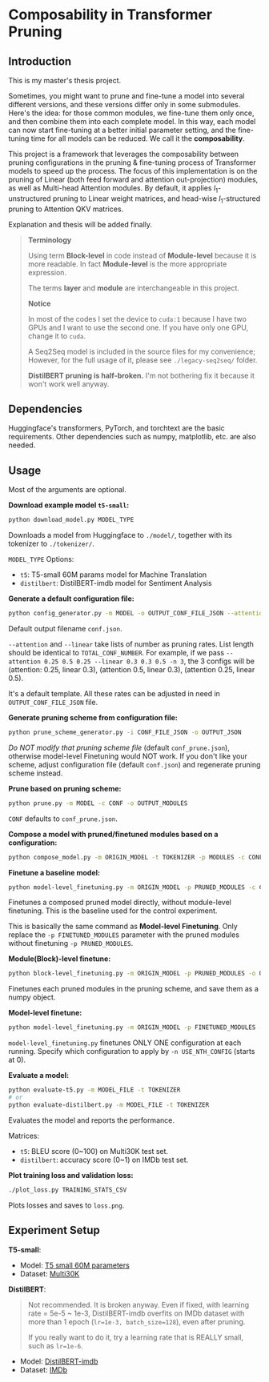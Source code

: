 # Composability in Transformer Pruning

## Introduction

This is my master's thesis project.

Sometimes, you might want to prune and fine-tune a model into several different versions, and these versions differ only in some submodules. Here's the idea: for those common modules, we fine-tune them only once, and then combine them into each complete model. In this way, each model can now start fine-tuning at a better initial parameter setting, and the fine-tuning time for all models can be reduced. We call it the **composability**.

This project is a framework that leverages the composability between pruning configurations in the pruning & fine-tuning process of Transformer models to speed up the process. The focus of this implementation is on the pruning of Linear (both feed forward and attention out-projection) modules, as well as Multi-head Attention modules. By default, it applies $l_1$-unstructured pruning to Linear weight matrices, and head-wise $l_1$-structured pruning to Attention QKV matrices.

Explanation and thesis will be added finally.

> **Terminology**
>
> Using term **Block-level** in code instead of **Module-level** because it is more readable. In fact **Module-level** is the more appropriate expression.
>
> The terms **layer** and **module** are interchangeable in this project.
>
> **Notice**
>
> In most of the codes I set the device to `cuda:1` because I have two GPUs and I want to use the second one. If you have only one GPU, change it to `cuda`.
>
> A Seq2Seq model is included in the source files for my convenience; However, for the full usage of it, please see `./legacy-seq2seq/` folder.
>
> **DistilBERT pruning is half-broken.** I'm not bothering fix it because it won't work well anyway.

## Dependencies

Huggingface's transformers, PyTorch, and torchtext are the basic requirements. Other dependencies such as numpy, matplotlib, etc. are also needed.

## Usage

Most of the arguments are optional.

**Download example model `t5-small`:**

```bash
python download_model.py MODEL_TYPE
```

Downloads a model from Huggingface to `./model/`, together with its tokenizer to `./tokenizer/`.

`MODEL_TYPE` Options:

- `t5`: T5-small 60M params model for Machine Translation
- `distilbert`: DistilBERT-imdb model for Sentiment Analysis

**Generate a default configuration file:**

```bash
python config_generator.py -m MODEL -o OUTPUT_CONF_FILE_JSON --attention PRUNING_RATE_1 PRUNING_RATE_2 ... --linear PRUNING_RATE_1 PRUNING_RATE_2 ... -n TOTAL_CONF_NUMBER
```

Default output filename `conf.json`.

`--attention` and `--linear` take lists of number as pruning rates. List length should be identical to `TOTAL_CONF_NUMBER`. For example, if we pass `--attention 0.25 0.5 0.25 --linear 0.3 0.3 0.5 -n 3`, the 3 configs will be (attention: 0.25, linear 0.3), (attention 0.5, linear 0.3), (attention 0.25, linear 0.5).

It's a default template. All these rates can be adjusted in need in `OUTPUT_CONF_FILE_JSON` file.

**Generate pruning scheme from configuration file:**

```bash
python prune_scheme_generator.py -i CONF_FILE_JSON -o OUTPUT_JSON
```

*Do NOT modify that pruning scheme file* (default `conf_prune.json`), otherwise model-level Finetuning would NOT work. If you don't like your scheme, adjust configuration file (default `conf.json`) and regenerate pruning scheme instead.

**Prune based on pruning scheme:**

```bash
python prune.py -m MODEL -c CONF -o OUTPUT_MODULES
```

`CONF` defaults to `conf_prune.json`.

**Compose a model with pruned/finetuned modules based on a configuration:**

```bash
python compose_model.py -m ORIGIN_MODEL -t TOKENIZER -p MODULES -c CONF_FILE -n USE_NTH_CONFIG -o OUTPUT_MODEL
```

**Finetune a baseline model:**

```bash
python model-level_finetuning.py -m ORIGIN_MODEL -p PRUNED_MODULES -c CONF_FILE -n USE_NTH_CONFIG -o OUTPUT_PTH --stats TRAINING_STATS_CSV
```

Finetunes a composed pruned model directly, without module-level finetuning. This is the baseline used for the control experiment.

This is basically the same command as **Model-level Finetuning**. Only replace the `-p FINETUNED_MODULES` parameter with the pruned modules without finetuning `-p PRUNED_MODULES`.

**Module(Block)-level finetune:**

```bash
python block-level_finetuning.py -m ORIGIN_MODEL -p PRUNED_MODULES -o OUTPUT_MODULES --stats TRAINING_STATS_CSV
```

Finetunes each pruned modules in the pruning scheme, and save them as a numpy object.

**Model-level finetune:**

```bash
python model-level_finetuning.py -m ORIGIN_MODEL -p FINETUNED_MODULES -c CONF_FILE -n USE_NTH_CONFIG -o OUTPUT_PTH --stats TRAINING_STATS_CSV
```

`model-level_finetuning.py` finetunes ONLY ONE configuration at each running. Specify which configuration to apply by `-n USE_NTH_CONFIG` (starts at 0).

**Evaluate a model:**

```bash
python evaluate-t5.py -m MODEL_FILE -t TOKENIZER
# or
python evaluate-distilbert.py -m MODEL_FILE -t TOKENIZER
```

Evaluates the model and reports the performance.

Matrices:

- `t5`: BLEU score (0~100) on Multi30K test set.
- `distilbert`: accuracy score (0~1) on IMDb test set.

**Plot training loss and validation loss:**

```bash
./plot_loss.py TRAINING_STATS_CSV
```

Plots losses and saves to `loss.png`.

## Experiment Setup

**T5-small**:

- Model: [T5 small 60M parameters](https://huggingface.co/t5-small)
- Dataset: [Multi30K](https://pytorch.org/text/stable/_modules/torchtext/datasets/multi30k.html)

**DistilBERT**:

> Not recommended. It is broken anyway. Even if fixed, with learning rate = 5e-5 ~ 1e-3, DistilBERT-imdb overfits on IMDb dataset with more than 1 epoch (`lr=1e-3, batch_size=128`), even after pruning.
>
> If you really want to do it, try a learning rate that is REALLY small, such as `lr=1e-6`.

- Model: [DistilBERT-imdb](https://huggingface.co/lvwerra/distilbert-imdb)
- Dataset: [IMDb](https://huggingface.co/datasets/imdb)
